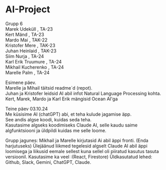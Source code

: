 # AI-Project

Grupp 6 <br>
Marek Udeküll , TA-23 <br>
Kert Mänd , TA-23 <br>
Mardo Mai , TAK-22 <br>
Kristofer Mere , TAK-23 <br>
Juhan Heinlaid , TAK-23 <br>
Siim Nurja , TA-24 <br>
Karl Erik Truumure , TA-24 <br>
Mikhail Kucherenko , TA-24 <br>
Marelle Palm , TA-24 <br>

<p> Esimene päev. <br>
  Marelle ja Mihail täitsid readme´d (repot). <br>
  Juhan ja Kristofer leidsid AI abil infot Natural Language Processing kohta. <br>
  Kert, Marek, Mardo ja Karl Erik mängisid Ocean AI'ga </p>

Teine päev 03.10.24  
Me küsisime AI (chatGPT) abi, et teha kulude jagamise äpp.  
See andis algse koodi, kuidas seda teha.    
  Kasutasime algseks koodimiseks Claude AI, selle kaudu saime algfunktsiooni ja üldpildi kuidas
  me selle loome.
  
  Grupp jagunes:
  Mikhail ja Marelle kirjutasid Ai abil äppi fronti. (Enda harjutuseks)
  Ülejäänud liikmed tegelesid algselt Claude AI abil äppi loomisega ja liikusid eemale sellest kuna
  sellel oli piiratud kasutus tasuta versioonil.
  Kasutasime ka veel :(React, Firestore)
  Üldkasutatud lehed: Github, Slack, Gemini, ChatGPT, Claude.
  
  
